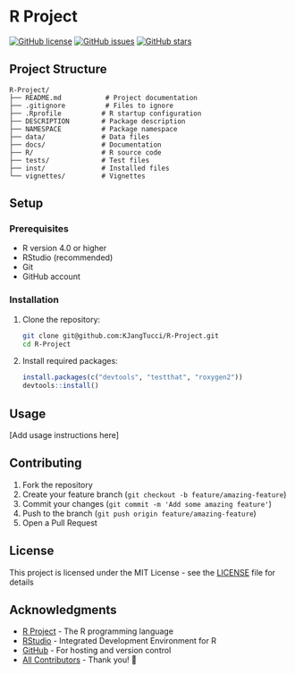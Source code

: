 # R Project

[![GitHub license](https://img.shields.io/github/license/KJangTucci/r-project-test.svg)](https://github.com/KJangTucci/r-project-test/blob/master/LICENSE)
[![GitHub issues](https://img.shields.io/github/issues/KJangTucci/r-project-test.svg)](https://github.com/KJangTucci/r-project-test/issues)
[![GitHub stars](https://img.shields.io/github/stars/KJangTucci/r-project-test.svg)](https://github.com/KJangTucci/r-project-test/stargazers)

## Project Structure

```
R-Project/
├── README.md           # Project documentation
├── .gitignore          # Files to ignore
├── .Rprofile          # R startup configuration
├── DESCRIPTION        # Package description
├── NAMESPACE          # Package namespace
├── data/              # Data files
├── docs/              # Documentation
├── R/                 # R source code
├── tests/             # Test files
├── inst/              # Installed files
└── vignettes/         # Vignettes
```

## Setup

### Prerequisites

- R version 4.0 or higher
- RStudio (recommended)
- Git
- GitHub account

### Installation

1. Clone the repository:
   ```bash
   git clone git@github.com:KJangTucci/R-Project.git
   cd R-Project
   ```

2. Install required packages:
   ```R
   install.packages(c("devtools", "testthat", "roxygen2"))
   devtools::install()
   ```

## Usage

[Add usage instructions here]

## Contributing

1. Fork the repository
2. Create your feature branch (`git checkout -b feature/amazing-feature`)
3. Commit your changes (`git commit -m 'Add some amazing feature'`)
4. Push to the branch (`git push origin feature/amazing-feature`)
5. Open a Pull Request

## License

This project is licensed under the MIT License - see the [LICENSE](LICENSE) file for details

## Acknowledgments

- [R Project](https://www.r-project.org/) - The R programming language
- [RStudio](https://rstudio.com/) - Integrated Development Environment for R
- [GitHub](https://github.com/) - For hosting and version control
- [All Contributors](https://github.com/KJangTucci/R-Project/graphs/contributors) - Thank you! 🎉
